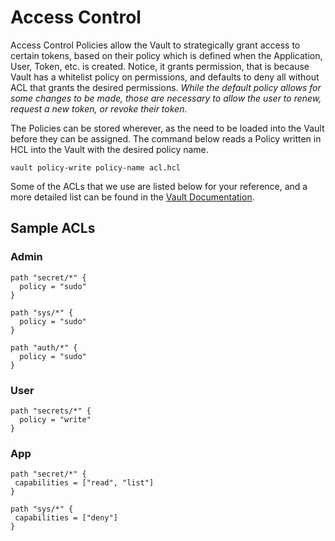 # Access Control

Access Control Policies allow the Vault to strategically grant access to certain tokens, based on their policy which is defined when the Application, User, Token, etc. is created. Notice, it grants permission, that is because Vault has a whitelist policy on permissions, and defaults to deny all without ACL that grants the desired permissions. _While the default policy allows for some changes to be made, those are necessary to allow the user to renew, request a new token, or revoke their token._

The Policies can be stored wherever, as the need to be loaded into the Vault before they can be assigned. The command below reads a Policy written in HCL into the Vault with the desired policy name.

`vault policy-write policy-name acl.hcl`

Some of the ACLs that we use are listed below for your reference, and a more detailed list can be found in the [Vault Documentation](https://www.vaultproject.io/docs/concepts/policies.html).

## Sample ACLs

### Admin

```text
path "secret/*" {
  policy = "sudo"
}

path "sys/*" {
  policy = "sudo"
}

path "auth/*" {
  policy = "sudo"
}
```

### User

```text
path "secrets/*" {
  policy = "write"
}
```

### App

```text
path "secret/*" {
 capabilities = ["read", "list"]
}

path "sys/*" {
 capabilities = ["deny"]
}
```

